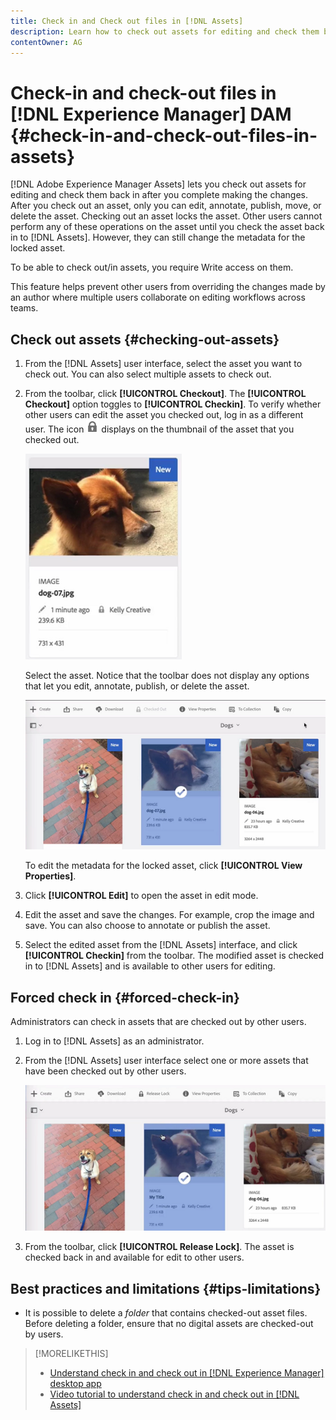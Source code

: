 ```yaml
---
title: Check in and Check out files in [!DNL Assets]
description: Learn how to check out assets for editing and check them back in after the changes are complete.
contentOwner: AG
---
```


# Check-in and check-out files in [!DNL Experience Manager] DAM {#check-in-and-check-out-files-in-assets}

[!DNL Adobe Experience Manager Assets] lets you check out assets for editing and check them back in after you complete making the changes. After you check out an asset, only you can edit, annotate, publish, move, or delete the asset. Checking out an asset locks the asset. Other users cannot perform any of these operations on the asset until you check the asset back in to [!DNL Assets]. However, they can still change the metadata for the locked asset.

To be able to check out/in assets, you require Write access on them.

This feature helps prevent other users from overriding the changes made by an author where multiple users collaborate on editing workflows across teams.

## Check out assets {#checking-out-assets}

1. From the [!DNL Assets] user interface, select the asset you want to check out. You can also select multiple assets to check out.

1. From the toolbar, click **[!UICONTROL Checkout]**. The **[!UICONTROL Checkout]** option toggles to **[!UICONTROL Checkin]**.
    To verify whether other users can edit the asset you checked out, log in as a different user. The icon ![checkout lock icon](assets/do-not-localize/checkout_lock.png) displays on the thumbnail of the asset that you checked out.

   ![checkout icon in card view](assets/checkout-icon-card-view.png)

   Select the asset. Notice that the toolbar does not display any options that let you edit, annotate, publish, or delete the asset.

   ![chlimage_1-472](assets/checkout-asset-toolbar-options.png)

   To edit the metadata for the locked asset, click **[!UICONTROL View Properties]**.

1. Click **[!UICONTROL Edit]** to open the asset in edit mode.

1. Edit the asset and save the changes. For example, crop the image and save. You can also choose to annotate or publish the asset.

1. Select the edited asset from the [!DNL Assets] interface, and click **[!UICONTROL Checkin]** from the toolbar. The modified asset is checked in to [!DNL Assets] and is available to other users for editing.

## Forced check in {#forced-check-in}

Administrators can check in assets that are checked out by other users.

1. Log in to [!DNL Assets] as an administrator.
1. From the [!DNL Assets] user interface select one or more assets that have been checked out by other users.

   ![chlimage_1-476](assets/chlimage_1-476.png)

1. From the toolbar, click **[!UICONTROL Release Lock]**. The asset is checked back in and available for edit to other users.

## Best practices and limitations {#tips-limitations}

* It is possible to delete a *folder* that contains checked-out asset files. Before deleting a folder, ensure that no digital assets are checked-out by users.

>[!MORELIKETHIS]
>
>* [Understand check in and check out in [!DNL Experience Manager] desktop app](https://experienceleague.adobe.com/docs/experience-manager-desktop-app/using/using.html?lang=en#how-app-works2)
>* [Video tutorial to understand check in and check out in [!DNL Assets]](https://experienceleague.adobe.com/docs/experience-manager-learn/assets/collaboration/check-in-and-check-out.html)
